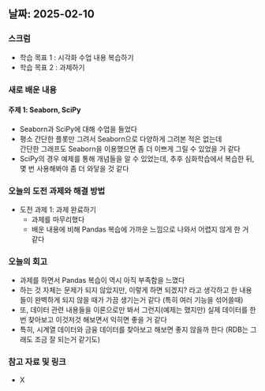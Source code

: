 ## 날짜: 2025-02-10

### 스크럼
- 학습 목표 1 : 시각화 수업 내용 복습하기
- 학습 목표 2 : 과제하기

### 새로 배운 내용
#### 주제 1: Seaborn, SciPy
- Seaborn과 SciPy에 대해 수업을 들었다
- 평소 간단한 플롯만 그려서 Seaborn으로 다양하게 그려본 적은 없는데<br>
    간단한 그래프도 Seaborn을 이용했으면 좀 더 이쁘게 그릴 수 있었을 거 같다
- SciPy의 경우 예제를 통해 개념들을 알 수 있었는데, 추후 심화학습에서 복습한 뒤, 몇 번 사용해봐야 좀 더 와닿을 것 같다

### 오늘의 도전 과제와 해결 방법
- 도전 과제 1: 과제 완료하기
  - 과제를 마무리했다
  - 배운 내용에 비해 Pandas 복습에 가까운 느낌으로 나와서 어렵지 않게 한 거 같다

### 오늘의 회고
- 과제를 하면서 Pandas 복습이 역시 아직 부족함을 느꼈다
- 하는 것 자체는 문제가 되지 않았지만, 이렇게 하면 되겠지? 라고 생각하고 한 내용들이 완벽하게 되지 않을 때가 가끔 생기는거 같다 (특히 여러 기능을 섞어쓸때)
- 또, 데이터 관련 내용들을 이론으로만 봐서 그런지(예제는 했지만) 실제 데이터를 한번 찾아보고 이것저것 해보면서 익히면 좋을 거 같다
- 특히, 시계열 데이터와 금융 데이터를 찾아보고 해보면 좋지 않을까 한다 (RDB는 그래도 조금 잘 되는거 같기도)

### 참고 자료 및 링크
- X
